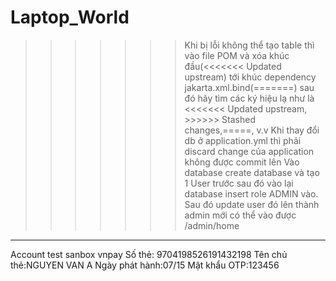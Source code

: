 # Laptop_World
>>>>>>> Khi bị lỗi không thể tạo table thì vào file POM và xóa khúc đầu(<<<<<<< Updated upstream) tới khúc dependency jakarta.xml.bind(=======) sau đó hãy tìm các ký hiệu lạ như là <<<<<<< Updated upstream, >>>>>> Stashed changes,=====, v.v
>>>>>> Khi thay đổi db ở application.yml thì phải discard change của application không được commit lên
> >>>>> Vào database create database và tạo 1 User trước sau đó vào lại database insert role ADMIN vào. Sau đó update user đó lên thành admin mới có thể vào được /admin/home
--------------
Account test sanbox vnpay
Số thẻ: 9704198526191432198
Tên chủ thẻ:NGUYEN VAN A
Ngày phát hành:07/15
Mật khẩu OTP:123456
                    
